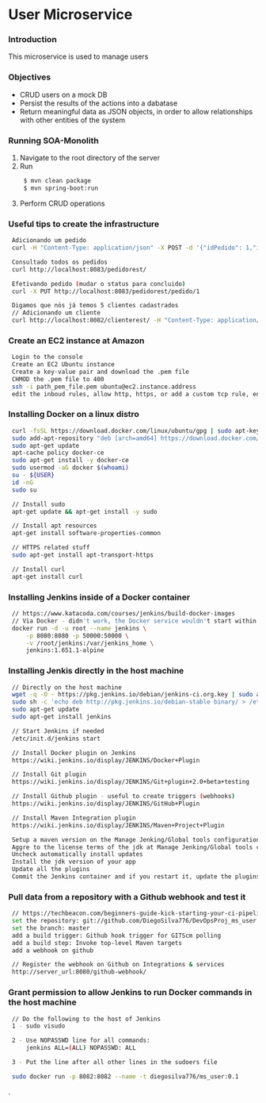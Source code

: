 # User Microservice
### Introduction 
This microservice is used to manage users

### Objectives
* CRUD users on a mock DB
* Persist the results of the actions into a dabatase
* Return meaningful data as JSON objects, in order to allow relationships with other entities of the system

### Running SOA-Monolith
1. Navigate to the root directory of the server
2. Run
   ```sh
    $ mvn clean package
    $ mvn spring-boot:run
   ```
3. Perform CRUD operations

### Useful tips to create the infrastructure
   ```sh
    Adicionando um pedido
    curl -H "Content-Type: application/json" -X POST -d '{"idPedido": 1,"idCliente": 1,"item" : {"idProduto":1,"quantidade":1}}' http://localhost:8083/pedidorest/item/adiciona

    Consultado todos os pedidos
    curl http://localhost:8083/pedidorest/

    Efetivando pedido (mudar o status para concluido)
    curl -X PUT http://localhost:8083/pedidorest/pedido/1

    Digamos que nós já temos 5 clientes cadastrados
    // Adicionando um cliente
    curl http://localhost:8082/clienterest/ -H "Content-Type: application/json" -X POST -d '{"id":6,"nome":"Cliente 6","email":"customer6@gmail.com"}'
   ```

### Create an EC2 instance at Amazon
   ```sh
    Login to the console
    Create an EC2 Ubuntu instance 
    Create a key-value pair and download the .pem file
    CHMOD the .pem file to 400
    ssh -i path_pem_file.pem ubuntu@ec2.instance.address
    edit the inboud rules, allow http, https, or add a custom tcp rule, enable the ports you need, I've added 8080 - 8088
   ```

### Installing Docker on a linux distro
   ```sh
    curl -fsSL https://download.docker.com/linux/ubuntu/gpg | sudo apt-key add -
    sudo add-apt-repository "deb [arch=amd64] https://download.docker.com/linux/ubuntu $(lsb_release -cs) stable"
    sudo apt-get update
    apt-cache policy docker-ce
    sudo apt-get install -y docker-ce
    sudo usermod -aG docker $(whoami)
    su - ${USER}
    id -nG
    sudo su

    // Install sudo
    apt-get update && apt-get install -y sudo 

    // Install apt resources
    apt-get install software-properties-common

    // HTTPS related stuff
    sudo apt-get install apt-transport-https

    // Install curl
    apt-get install curl
   ```

### Installing Jenkins inside of a Docker container
   ```sh
    // https://www.katacoda.com/courses/jenkins/build-docker-images
    // Via Docker - didn't work, the Docker service wouldn't start within the Docker container
    docker run -d -u root --name jenkins \
        -p 8080:8080 -p 50000:50000 \
        -v /root/jenkins:/var/jenkins_home \
        jenkins:1.651.1-alpine
   ```

### Installing Jenkis directly in the host machine
   ```sh
    // Directly on the host machine
    wget -q -O - https://pkg.jenkins.io/debian/jenkins-ci.org.key | sudo apt-key add -
    sudo sh -c 'echo deb http://pkg.jenkins.io/debian-stable binary/ > /etc/apt/sources.list.d/jenkins.list'
    sudo apt-get update
    sudo apt-get install jenkins

    // Start Jenkins if needed
    /etc/init.d/jenkins start

    // Install Docker plugin on Jenkins
    https://wiki.jenkins.io/display/JENKINS/Docker+Plugin

    // Install Git plugin
    https://wiki.jenkins.io/display/JENKINS/Git+plugin+2.0+beta+testing

    // Install Github plugin - useful to create triggers (webhooks)
    https://wiki.jenkins.io/display/JENKINS/GitHub+Plugin

    // Install Maven Integration plugin
    https://wiki.jenkins.io/display/JENKINS/Maven+Project+Plugin

    Setup a maven version on the Manage Jenking/Global tools configuration/add maven
    Aggre to the license terms of the jdk at Manage Jenking/Global tools configuration/jdk
    Uncheck automatically install updates
    Install the jdk version of your app
    Update all the plugins
    Commit the Jenkins container and if you restart it, update the plugins again
   ```

### Pull data from a repository with a Github webhook and test it
   ```sh
    // https://techbeacon.com/beginners-guide-kick-starting-your-ci-pipeline-jenkins
    set the repository: git://github.com/DiegoSilva776/DevOpsProj_ms_user.git
    set the branch: master
    add a build trigger: Github hook trigger for GITScm polling
    add a build step: Invoke top-level Maven targets
    add a webhook on github

    // Register the webhook on Github on Integrations & services
    http://server_url:8080/github-webhook/
   ```

### Grant permission to allow Jenkins to run Docker commands in the host machine
   ```sh
    // Do the following to the host of Jenkins
    1 - sudo visudo

    2 - Use NOPASSWD line for all commands:
        jenkins ALL=(ALL) NOPASSWD: ALL

    3 - Put the line after all other lines in the sudoers file

    sudo docker run -p 8082:8082 --name -t diegosilva776/ms_user:0.1
   ```

.